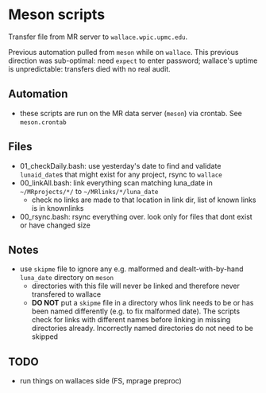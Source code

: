 # Meson scripts
Transfer file from MR server to `wallace.wpic.upmc.edu`. 

Previous automation pulled from `meson` while on `wallace`.  This previous direction was sub-optimal: need `expect` to enter password; wallace's uptime is unpredictable: transfers died with no real audit.

## Automation

 * these scripts are run on the MR data server (`meson`) via crontab. See `meson.crontab` 

## Files
 * 01_checkDaily.bash: use yesterday's date to find and validate `lunaid_date`s that might exist for any project, rsync to `wallace`
 * 00_linkAll.bash: link everything scan matching luna_date in `~/MRprojects/*/` to `~/MRlinks/*/luna_date`
   * check no links are made to that location in link dir, list of known links is in knownlinks
 * 00_rsync.bash: rsync everything over. look only for files that dont exist or have changed size

## Notes
 * use `skipme` file to ignore any e.g. malformed and dealt-with-by-hand `luna_date` directory on `meson`
   * directories with this file will never be linked and therefore never transfered to wallace
   * **DO NOT** put a `skipme` file in a directory whos link needs to be or has been named differently (e.g. to fix malformed date). The scripts check for links with different names before linking in missing directories already. Incorrectly named directories do not need to be skipped

## TODO
 * run things on wallaces side (FS, mprage preproc)
